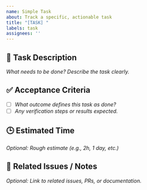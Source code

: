 ```yaml
---
name: Simple Task
about: Track a specific, actionable task
title: "[TASK] "
labels: task
assignees: ''
---
```


## 📌 Task Description

_What needs to be done? Describe the task clearly._

## ✅ Acceptance Criteria

- [ ] _What outcome defines this task as done?_
- [ ] _Any verification steps or results expected._

## 🕒 Estimated Time

_Optional: Rough estimate (e.g., 2h, 1 day, etc.)_

## 📎 Related Issues / Notes

_Optional: Link to related issues, PRs, or documentation._
